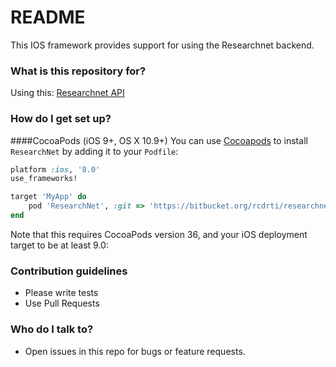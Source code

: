 # README #

This IOS framework provides support for using the Researchnet backend.

### What is this repository for? ###

Using this: [Researchnet API](http://researchnet-documentation.s3-website-us-east-1.amazonaws.com/api/)

### How do I get set up? ###

####CocoaPods (iOS 9+, OS X 10.9+)
You can use [Cocoapods](http://cocoapods.org/) to install `ResearchNet` by adding it to your `Podfile`:
```ruby
platform :ios, '8.0'
use_frameworks!

target 'MyApp' do
	pod 'ResearchNet', :git => 'https://bitbucket.org/rcdrti/researchnetsdk-ios.git'
end
```
Note that this requires CocoaPods version 36, and your iOS deployment target to be at least 9.0:


### Contribution guidelines ###

* Please write tests
* Use Pull Requests


### Who do I talk to? ###

* Open issues in this repo for bugs or feature requests.